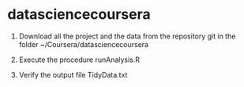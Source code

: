 # datasciencecoursera

1) Download all the project and the data from the repository git in the folder ~/Coursera/datasciencecoursera

2) Execute the procedure  runAnalysis.R

3) Verify the output file TidyData.txt